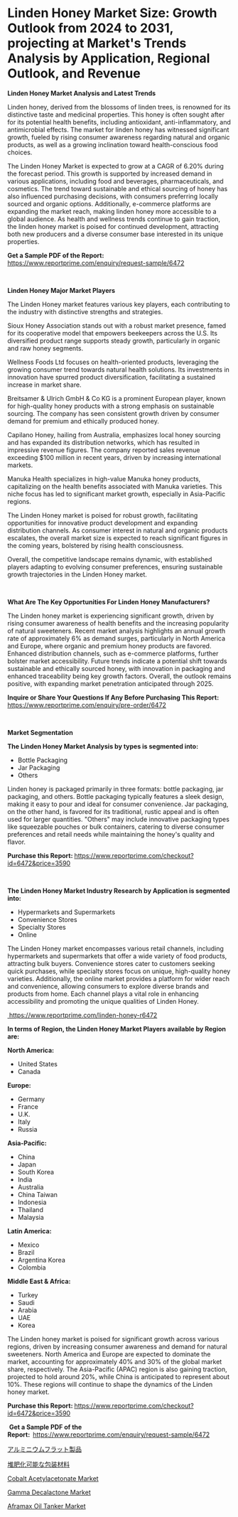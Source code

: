 <p><h1>Linden Honey Market Size: Growth Outlook from 2024 to 2031, projecting at Market's Trends Analysis by Application, Regional Outlook, and Revenue</h1></p><p><strong>Linden Honey Market Analysis and Latest Trends</strong></p>
<p><p>Linden honey, derived from the blossoms of linden trees, is renowned for its distinctive taste and medicinal properties. This honey is often sought after for its potential health benefits, including antioxidant, anti-inflammatory, and antimicrobial effects. The market for linden honey has witnessed significant growth, fueled by rising consumer awareness regarding natural and organic products, as well as a growing inclination toward health-conscious food choices.</p><p>The Linden Honey Market is expected to grow at a CAGR of 6.20% during the forecast period. This growth is supported by increased demand in various applications, including food and beverages, pharmaceuticals, and cosmetics. The trend toward sustainable and ethical sourcing of honey has also influenced purchasing decisions, with consumers preferring locally sourced and organic options. Additionally, e-commerce platforms are expanding the market reach, making linden honey more accessible to a global audience. As health and wellness trends continue to gain traction, the linden honey market is poised for continued development, attracting both new producers and a diverse consumer base interested in its unique properties.</p></p>
<p><strong>Get a Sample PDF of the Report:&nbsp;</strong> <a href="https://www.reportprime.com/enquiry/request-sample/6472">https://www.reportprime.com/enquiry/request-sample/6472</a></p>
<p>&nbsp;</p>
<p><strong>Linden Honey Major Market Players</strong></p>
<p><p>The Linden Honey market features various key players, each contributing to the industry with distinctive strengths and strategies. </p><p>Sioux Honey Association stands out with a robust market presence, famed for its cooperative model that empowers beekeepers across the U.S. Its diversified product range supports steady growth, particularly in organic and raw honey segments.</p><p>Wellness Foods Ltd focuses on health-oriented products, leveraging the growing consumer trend towards natural health solutions. Its investments in innovation have spurred product diversification, facilitating a sustained increase in market share.</p><p>Breitsamer & Ulrich GmbH & Co KG is a prominent European player, known for high-quality honey products with a strong emphasis on sustainable sourcing. The company has seen consistent growth driven by consumer demand for premium and ethically produced honey.</p><p>Capilano Honey, hailing from Australia, emphasizes local honey sourcing and has expanded its distribution networks, which has resulted in impressive revenue figures. The company reported sales revenue exceeding $100 million in recent years, driven by increasing international markets.</p><p>Manuka Health specializes in high-value Manuka honey products, capitalizing on the health benefits associated with Manuka varieties. This niche focus has led to significant market growth, especially in Asia-Pacific regions.</p><p>The Linden Honey market is poised for robust growth, facilitating opportunities for innovative product development and expanding distribution channels. As consumer interest in natural and organic products escalates, the overall market size is expected to reach significant figures in the coming years, bolstered by rising health consciousness. </p><p>Overall, the competitive landscape remains dynamic, with established players adapting to evolving consumer preferences, ensuring sustainable growth trajectories in the Linden Honey market.</p></p>
<p>&nbsp;</p>
<p><strong>What Are The Key Opportunities For Linden Honey Manufacturers?</strong></p>
<p><p>The Linden honey market is experiencing significant growth, driven by rising consumer awareness of health benefits and the increasing popularity of natural sweeteners. Recent market analysis highlights an annual growth rate of approximately 6% as demand surges, particularly in North America and Europe, where organic and premium honey products are favored. Enhanced distribution channels, such as e-commerce platforms, further bolster market accessibility. Future trends indicate a potential shift towards sustainable and ethically sourced honey, with innovation in packaging and enhanced traceability being key growth factors. Overall, the outlook remains positive, with expanding market penetration anticipated through 2025.</p></p>
<p><strong>Inquire or Share Your Questions If Any Before Purchasing This Report:</strong> <a href="https://www.reportprime.com/enquiry/pre-order/6472">https://www.reportprime.com/enquiry/pre-order/6472</a></p>
<p>&nbsp;</p>
<p><strong>Market Segmentation</strong></p>
<p><strong>The Linden Honey Market Analysis by types is segmented into:</strong></p>
<p><ul><li>Bottle Packaging</li><li>Jar Packaging</li><li>Others</li></ul></p>
<p><p>Linden honey is packaged primarily in three formats: bottle packaging, jar packaging, and others. Bottle packaging typically features a sleek design, making it easy to pour and ideal for consumer convenience. Jar packaging, on the other hand, is favored for its traditional, rustic appeal and is often used for larger quantities. "Others" may include innovative packaging types like squeezable pouches or bulk containers, catering to diverse consumer preferences and retail needs while maintaining the honey's quality and flavor.</p></p>
<p><strong>Purchase this Report:&nbsp;</strong><a href="https://www.reportprime.com/checkout?id=6472&price=3590">https://www.reportprime.com/checkout?id=6472&price=3590</a></p>
<p>&nbsp;</p>
<p><strong>The Linden Honey Market Industry Research by Application is segmented into:</strong></p>
<p><ul><li>Hypermarkets and Supermarkets</li><li>Convenience Stores</li><li>Specialty Stores</li><li>Online</li></ul></p>
<p><p>The Linden Honey market encompasses various retail channels, including hypermarkets and supermarkets that offer a wide variety of food products, attracting bulk buyers. Convenience stores cater to customers seeking quick purchases, while specialty stores focus on unique, high-quality honey varieties. Additionally, the online market provides a platform for wider reach and convenience, allowing consumers to explore diverse brands and products from home. Each channel plays a vital role in enhancing accessibility and promoting the unique qualities of Linden Honey.</p></p>
<p><a href="https://www.reportprime.com/linden-honey-r6472">&nbsp;https://www.reportprime.com/linden-honey-r6472</a></p>
<p><strong>In terms of Region, the Linden Honey Market Players available by Region are:</strong></p>
<p>
    <p> <strong> North America: </strong>
        <ul>
            <li>United States</li>
            <li>Canada</li>
        </ul>
        </p> 
    <p> <strong> Europe: </strong>
        <ul>
            <li>Germany</li>
            <li>France</li>
            <li>U.K.</li>
            <li>Italy</li>
            <li>Russia</li>
        </ul>
        </p> 
    <p> <strong> Asia-Pacific: </strong>
        <ul>
            <li>China</li>
            <li>Japan</li>
            <li>South Korea</li>
            <li>India</li>
            <li>Australia</li>
            <li>China Taiwan</li>
            <li>Indonesia</li>
            <li>Thailand</li>
            <li>Malaysia</li>
        </ul>
        </p> 
    <p> <strong> Latin America: </strong>
        <ul>
            <li>Mexico</li>
            <li>Brazil</li>
            <li>Argentina Korea</li>
            <li>Colombia</li>
        </ul>
        </p> 
    <p> <strong> Middle East & Africa: </strong>
        <ul>
            <li>Turkey</li>
            <li>Saudi</li>
            <li>Arabia</li>
            <li>UAE</li>
            <li>Korea</li>
        </ul>
    </p>
    </p>
<p><p>The Linden honey market is poised for significant growth across various regions, driven by increasing consumer awareness and demand for natural sweeteners. North America and Europe are expected to dominate the market, accounting for approximately 40% and 30% of the global market share, respectively. The Asia-Pacific (APAC) region is also gaining traction, projected to hold around 20%, while China is anticipated to represent about 10%. These regions will continue to shape the dynamics of the Linden honey market.</p></p>
<p><strong>Purchase this Report: </strong><a href="https://www.reportprime.com/checkout?id=6472&price=3590">https://www.reportprime.com/checkout?id=6472&price=3590</a></p>
<p>&nbsp;<strong>Get a Sample PDF of the Report:&nbsp;&nbsp;</strong><a href="https://www.reportprime.com/enquiry/request-sample/6472">https://www.reportprime.com/enquiry/request-sample/6472</a></p>
<p><strong></strong></p>
<p><p><a href="https://medium.com/@eunawiegad2023/%E3%82%A2%E3%83%AB%E3%83%9F%E3%83%8B%E3%82%A6%E3%83%A0%E3%83%95%E3%83%A9%E3%83%83%E3%83%88%E8%A3%BD%E5%93%81%E5%B8%82%E5%A0%B4%E3%81%AE%E5%B8%82%E5%A0%B4%E5%8A%9B%E3%82%92%E9%A7%86%E5%8B%95%E3%81%99%E3%82%8B%E8%A6%81%E5%9B%A0-%E5%B8%82%E5%A0%B4%E5%8B%95%E5%90%91%E3%81%A82031%E5%B9%B4%E3%81%BE%E3%81%A7%E3%81%AE%E5%B0%86%E6%9D%A5%E4%BA%88%E6%B8%AC-d9d3c93d55a7">アルミニウムフラット製品</a></p><p><a href="https://medium.com/@eunawiegad2023/%E5%A0%86%E8%82%A5%E5%8F%AF%E8%83%BD%E3%81%AA%E5%8C%85%E8%A3%85%E6%9D%90%E6%96%99%E7%94%A3%E6%A5%AD%E5%88%86%E6%9E%90%E3%83%AC%E3%83%9D%E3%83%BC%E3%83%88-%E3%82%A2%E3%83%97%E3%83%AA%E3%82%B1%E3%83%BC%E3%82%B7%E3%83%A7%E3%83%B3-%E5%9C%B0%E5%9F%9F-%E7%AB%B6%E4%BA%89%E6%88%A6%E7%95%A5%E3%81%AB%E3%82%88%E3%82%8B%E5%B8%82%E5%A0%B4%E8%A6%8F%E6%A8%A1-%E3%82%B7%E3%82%A7%E3%82%A2-%E3%83%88%E3%83%AC%E3%83%B3%E3%83%89-2024%E5%B9%B4-2031%E5%B9%B4-48ab2cf53400">堆肥化可能な包装材料</a></p><p><a href="https://medium.com/@mayrussel2007/insights-into-the-cobalt-acetylacetonate-market-market-players-market-size-geographical-regions-a3b7d4534f94">Cobalt Acetylacetonate Market</a></p><p><a href="https://medium.com/@mayrussel2007/gamma-decalactone-market-research-report-includes-analysis-on-market-size-share-and-growth-rate-at-ec9044382825">Gamma Decalactone Market</a></p><p><a href="https://www.linkedin.com/pulse/aframax-oil-tanker-market-insights-product-type-application-u96he?trackingId=3xefRpPYQhKbhCX01OqG8Q%3D%3D">Aframax Oil Tanker Market</a></p></p>